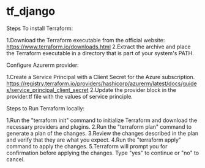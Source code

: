 # tf_django

Steps To install Terraform:

1.Download the Terraform executable from the official website: https://www.terraform.io/downloads.html
2.Extract the archive and place the Terraform executable in a directory that is part of your system's PATH.

Configure Azurerm provider:

1.Create a Service Principal with a Client Secret for the Azure subscription.
https://registry.terraform.io/providers/hashicorp/azurerm/latest/docs/guides/service_principal_client_secret
2.Update the provider block in the provider.tf file with the values of service principle.

Steps to Run Terraform locally:

1.Run the "terraform init" command to initialize Terraform and download the necessary providers and plugins.
2.Run the "terraform plan" command to generate a plan of the changes.
3.Review the changes described in the plan and verify that they are what you expect.
4.Run the "terraform apply" command to apply the changes.
5.Terraform will prompt you for confirmation before applying the changes. Type "yes" to continue or "no" to cancel.